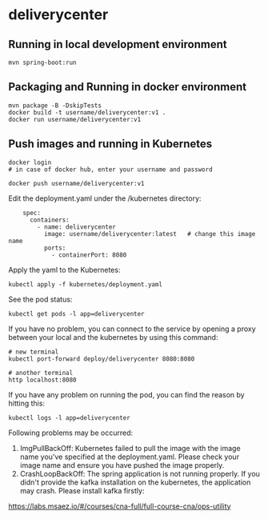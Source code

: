 # deliverycenter

## Running in local development environment

```
mvn spring-boot:run
```

## Packaging and Running in docker environment

```
mvn package -B -DskipTests
docker build -t username/deliverycenter:v1 .
docker run username/deliverycenter:v1
```

## Push images and running in Kubernetes

```
docker login 
# in case of docker hub, enter your username and password

docker push username/deliverycenter:v1
```

Edit the deployment.yaml under the /kubernetes directory:
```
    spec:
      containers:
        - name: deliverycenter
          image: username/deliverycenter:latest   # change this image name
          ports:
            - containerPort: 8080

```

Apply the yaml to the Kubernetes:
```
kubectl apply -f kubernetes/deployment.yaml
```

See the pod status:
```
kubectl get pods -l app=deliverycenter
```

If you have no problem, you can connect to the service by opening a proxy between your local and the kubernetes by using this command:
```
# new terminal
kubectl port-forward deploy/deliverycenter 8080:8080

# another terminal
http localhost:8080
```

If you have any problem on running the pod, you can find the reason by hitting this:
```
kubectl logs -l app=deliverycenter
```

Following problems may be occurred:

1. ImgPullBackOff:  Kubernetes failed to pull the image with the image name you've specified at the deployment.yaml. Please check your image name and ensure you have pushed the image properly.
1. CrashLoopBackOff: The spring application is not running properly. If you didn't provide the kafka installation on the kubernetes, the application may crash. Please install kafka firstly:

https://labs.msaez.io/#/courses/cna-full/full-course-cna/ops-utility

